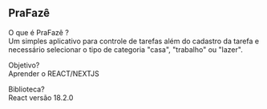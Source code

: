 ## PraFazê

O que é PraFazê  ? <br>
Um simples aplicativo para controle de tarefas além do cadastro
da tarefa e necessário selecionar o tipo de categoria "casa", "trabalho" ou "lazer".

Objetivo?<br>
Aprender o REACT/NEXTJS

Biblioteca?<br>
React versão 18.2.0

